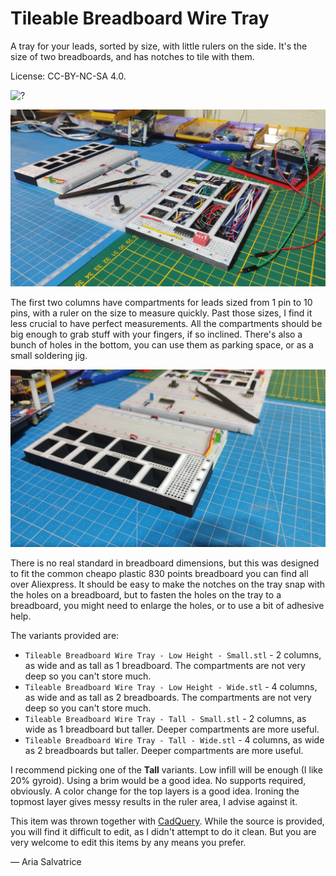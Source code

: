 # Tileable Breadboard Wire Tray

A tray for your leads, sorted by size, with little rulers on the side. It's the size of two breadboards, and has notches to tile with them.

License: CC-BY-NC-SA 4.0.

![?](.jpg)

![Both versions, next to breadboards](both.jpg)

The first two columns have compartments for leads sized from 1 pin to 10 pins, with a ruler on the size to measure quickly. Past those sizes, I find it less crucial to have perfect measurements. All the compartments should be big enough to grab stuff with your fingers, if so inclined. There's also a bunch of holes in the bottom, you can use them as parking space, or as a small soldering jig.

![The small version, with holes for tiling](small.jpg)

There is no real standard in breadboard dimensions, but this was designed to fit the common cheapo plastic 830 points breadboard you can find all over Aliexpress. It should be easy to make the notches on the tray snap with the holes on a breadboard, but to fasten the holes on the tray to a breadboard, you might need to enlarge the holes, or to use a bit of adhesive help.

The variants provided are:

- `Tileable Breadboard Wire Tray - Low Height - Small.stl` - 2 columns, as wide and as tall as 1 breadboard. The compartments are not very deep so you can't store much.
- `Tileable Breadboard Wire Tray - Low Height - Wide.stl` - 4 columns, as wide and as tall as 2 breadboards. The compartments are not very deep so you can't store much.
- `Tileable Breadboard Wire Tray - Tall - Small.stl` - 2 columns, as wide as 1 breadboard but taller. Deeper compartments are more useful.
- `Tileable Breadboard Wire Tray - Tall - Wide.stl` - 4 columns, as wide as 2 breadboards but taller. Deeper compartments are more useful.

I recommend picking one of the **Tall** variants. Low infill will be enough (I like 20% gyroid). Using a brim would be a good idea. No supports required, obviously. A color change for the top layers is a good idea. Ironing the topmost layer gives messy results in the ruler area, I advise against it.

This item was thrown together with [CadQuery](https://cadquery.readthedocs.io/). While the source is provided, you will find it difficult to edit, as I didn't attempt to do it clean. But you are very welcome to edit this items by any means you prefer.

— Aria Salvatrice
